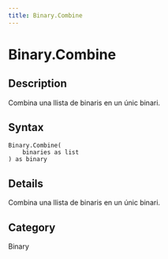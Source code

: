 ```yaml
---
title: Binary.Combine
---
```


# Binary.Combine


## Description

Combina una llista de binaris en un únic binari.


## Syntax

```powerquery
Binary.Combine(
    binaries as list
) as binary
```


## Details

Combina una llista de binaris en un únic binari.



## Category
Binary
